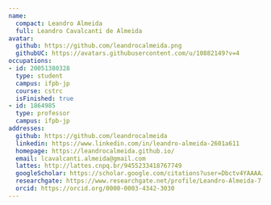 ```yaml
---
name:
  compact: Leandro Almeida
  full: Leandro Cavalcanti de Almeida
avatar:
  github: https://github.com/leandrocalmeida.png
  githubUC: https://avatars.githubusercontent.com/u/10882149?v=4
occupations:
- id: 20051380328
  type: student
  campus: ifpb-jp
  course: cstrc
  isFinished: true
- id: 1864985
  type: professor
  campus: ifpb-jp
addresses:
  github: https://github.com/leandrocalmeida
  linkedin: https://www.linkedin.com/in/leandro-almeida-2601a611
  homepage: https://leandrocalmeida.github.io/
  email: lcavalcanti.almeida@gmail.com
  lattes: http://lattes.cnpq.br/9455233418767749
  googleScholar: https://scholar.google.com/citations?user=Dbctv4YAAAAJ&hl=pt-BR&oi=ao
  researchgate: https://www.researchgate.net/profile/Leandro-Almeida-7
  orcid: https://orcid.org/0000-0003-4342-3030
---
```

